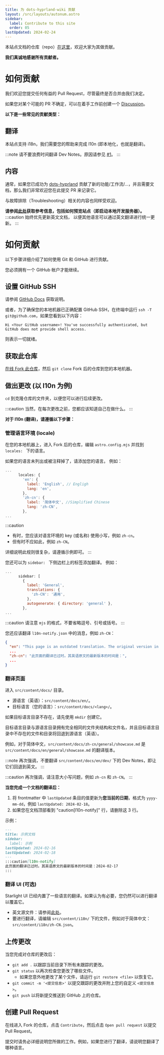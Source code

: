 ```yaml
---
title: 为 dots-hyprland-wiki 贡献
layout: /src/layouts/autonum.astro
sidebar:
  label: Contribute to this site
  order: 05
lastUpdated: 2024-02-24
---
```


本站点文档的仓库（repo）[在这里](https://github.com/end-4/dots-hyprland-wiki)，欢迎大家为其做贡献。

**我们真诚地感谢所有贡献者。**

# 如何贡献

我们欢迎您提交任何有益的 Pull Request，尽管最终是否合并由我们决定。

如果您对某个可能的 PR 不确定，可以在着手工作前创建一个 [Discussion](https://github.com/end-4/dots-hyprland-wiki/discussions)。

**以下是一些常见的贡献类型：**

## 翻译

本站点支持 i18n，我们需要您的帮助来完成 l10n (即本地化，也就是翻译)。

:::note
请不要浪费时间翻译 Dev Notes。原因请参见 [\#1](https://github.com/end-4/dots-hyprland-wiki/issues/1#issuecomment-1938696111)。
:::

## 内容

通常，如果您已成功为 [dots-hyprland](https://github.com/end-4/dots-hyprland) 贡献了新的功能/工作流/…，并且需要文档，那么我们非常欢迎您在此提交 PR 来记录它。

与故障排除（Troubleshooting）相关的内容也同样受欢迎。

**请参阅[此处](https://www.google.com/search?q=../doc-site)获取参考信息，包括如何预览站点（即启动本地开发服务器）。**
:::caution
始终优先更新英文文档，
以便其他语言可以通过英文翻译进行统一更新。
:::

# 如何贡献

以下步骤详细介绍了如何使用 Git 和 GitHub 进行贡献。

您必须拥有一个 GitHub 帐户才能继续。

## 设置 GitHub SSH

请参阅 [GitHub Docs](https://docs.github.com/en/authentication/connecting-to-github-with-ssh) 获取说明。

或者，为了确保您的本地机器已正确配置 GitHub SSH，在终端中运行 `ssh -T git@github.com`，如果您看到以下内容：

```plain
Hi <Your GitHub username>! You've successfully authenticated, but GitHub does not provide shell access.
```

则表示一切就绪。

## 获取此仓库

[在线 Fork 此仓库](https://github.com/end-4/dots-hyprland-wiki/fork)，然后 `git clone` Fork 后的仓库到您的本地机器。

## 做出更改 (以 l10n 为例)

`cd` 到克隆仓库的文件夹，以便您可以进行后续更改。

:::caution
当然，在每次更改之前，您都应该知道自己在做什么。
:::

**对于 l10n (翻译)，请遵循以下步骤：**

### 管理语言环境 (locale)

在您的本地机器上，进入 Fork 后的仓库，编辑 `astro.config.mjs` 并找到 ` locales:  ` 下的语言。

如果您的语言未列出或被注释掉了，请添加您的语言。
例如：

```js title="astro.config.mjs" ins={7-10}
...
      locales: {
        'en': {
          label: 'English', // Engligh
          lang: 'en',
        },
        'zh-cn': {
          label: '简体中文', //Simplified Chinese
          lang: 'zh-CN',
        },
...
```

:::caution

  - 有时，您应该对语言环境的 key (或名称) 使用小写，例如 `zh-cn`。
  - 但有时不应如此，例如 `zh-CN`。

详细说明此规则很复杂，请遵循示例即可。
:::

您还可以为 ` sidebar:  ` 下侧边栏上的标签添加翻译。
例如：

```js title="astro.config.mjs" ins={6}
...
      sidebar: [
        {
          label: 'General',
          translations: {
            'zh-CN': '通用',
          },
          autogenerate: { directory: 'general' },
        },
...
```

:::caution
请注意 `mjs` 的格式，不要省略逗号、引号或括号。
:::

您还应该翻译 `l10n-notify.json` 中的消息，例如 `zh-CN`：

```json title="l10n-notify.json" ins={4}
{
  "en": "This page is an outdated translation. The original version in English was last updated on: ",
  ...
  "zh-cn": "此页面的翻译已过时。其英语原文的最新版本的时间是：",
  ...
}
```

### 翻译页面

进入 `src/content/docs/` 目录。

  - 源语言（英语）：`src/content/docs/en/`。
  - 目标语言（您的语言）：`src/content/docs/<lang>/`。

如果目标语言目录不存在，请先使用 `mkdir` 创建它。

目标语言目录与源语言目录拥有完全相同的文件夹结构和文件名，并且目标语言目录中不存在的文件和目录将回退到源语言（英语）。

例如，对于简体中文，`src/content/docs/zh-cn/general/showcase.md` 是 `src/content/docs/en/general/showcase.md` 的翻译版本。

:::note
再次强调，不要翻译 `src/content/docs/en/dev/` 下的 Dev Notes，即让它们回退到英文。
:::

:::caution
再次强调，请注意大小写问题，例如 `zh-cn` 和 `zh-CN`。
:::

**当您完成一个文档的翻译后：**

1.  将 frontmatter 中 `lastUpdated` 条目的值更新为**您当前的日期**，格式为 `yyyy-mm-dd`，例如 `lastUpdated: 2024-02-18`。
2.  如果您在文档顶部看到 "caution[l10n-notify]" 行，请删除这 3 行。

示例：

```md title="foo.md" del={5,8-10} ins={6}
---
title: 示例文档
sidebar:
  label: 示例
lastUpdated: 2024-02-16
lastUpdated: 2024-02-18
---
:::caution[l10n-notify]
此页面的翻译已过时。其英语原文的最新版本的时间是：2024-02-17
:::
```

### 翻译 UI (可选)

Starlight UI 已经内置了一些语言的翻译。如果认为有必要，您仍然可以进行翻译以覆盖它。

  - 英文源文件：请参阅[此处](https://starlight.astro.build/guides/i18n/#translate-starlights-ui)。
  - 要进行翻译，请编辑 `src/content/i18n/` 下的文件，例如对于简体中文：`src/content/i18n/zh-CN.json`。

## 上传更改

当您完成对仓库的更改后：

  - `git add .` 以跟踪当前目录下所有未跟踪的更改。
  - `git status` 以再次检查您更改了哪些文件。
      - 如果您意外地更改了某个文件，请运行 `git restore <file>` 以恢复它。
  - `git commit -m '<提交信息>'` 以提交跟踪的更改并附上您的自定义 `<提交信息>`。
  - `git push` 以将新提交推送到 GitHub 上的仓库。

## 创建 Pull Request

在线进入 Fork 的仓库，点击 `Contribute`，然后点击 `Open pull request` 以提交 Pull Request。

提交时请务必详细说明您所做的工作。例如，如果您进行了翻译，请说明您翻译了哪种语言。
